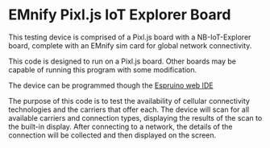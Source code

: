 # EMnify Pixl.js IoT Explorer Board

This testing device is comprised of a Pixl.js board with a NB-IoT-Explorer board, complete with an EMnify sim card for global network connectivity.

This code is designed to run on a Pixl.js board. Other boards may be capable of running this program with some modification.

The device can be programmed though the [Espruino web IDE](https://www.espruino.com/ide/ "Espruino Web IDE")

The purpose of this code is to test the availability of cellular connectivity technologies and the carriers that offer each. 
The device will scan for all available carriers and connection types, displaying the results of the scan to the built-in display.
After connecting to a network, the details of the connection will be collected and then displayed on the screen.